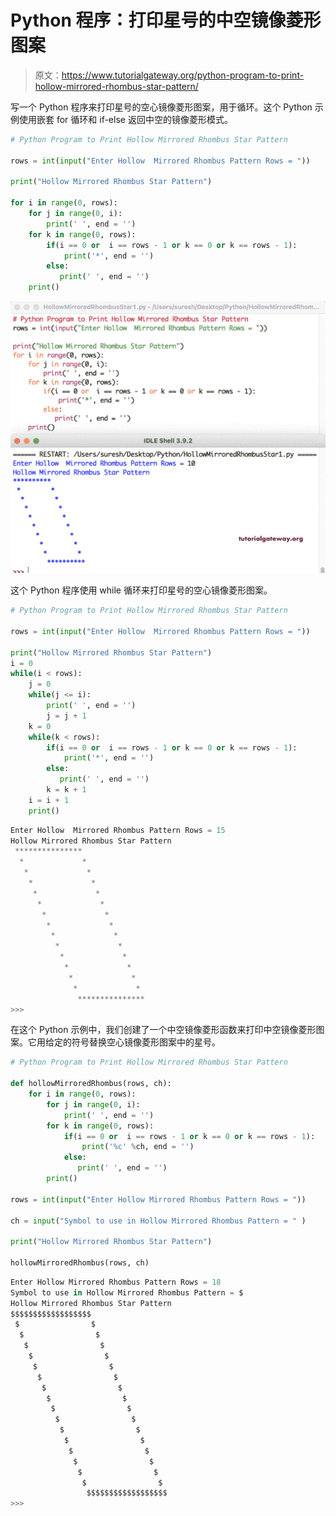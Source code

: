 # Python 程序：打印星号的中空镜像菱形图案

> 原文：<https://www.tutorialgateway.org/python-program-to-print-hollow-mirrored-rhombus-star-pattern/>

写一个 Python 程序来打印星号的空心镜像菱形图案，用于循环。这个 Python 示例使用嵌套 for 循环和 if-else 返回中空的镜像菱形模式。

```py
# Python Program to Print Hollow Mirrored Rhombus Star Pattern

rows = int(input("Enter Hollow  Mirrored Rhombus Pattern Rows = "))

print("Hollow Mirrored Rhombus Star Pattern") 

for i in range(0, rows):
    for j in range(0, i):
        print(' ', end = '')
    for k in range(0, rows):
        if(i == 0 or  i == rows - 1 or k == 0 or k == rows - 1):
            print('*', end = '')
        else:
           print(' ', end = '') 
    print()
```

![Python Program to Print Hollow Mirrored Rhombus Star Pattern 1](img/ca0db1f64dde4f2878a3fe5b68a1bb21.png)

这个 Python 程序使用 while 循环来打印星号的空心镜像菱形图案。

```py
# Python Program to Print Hollow Mirrored Rhombus Star Pattern

rows = int(input("Enter Hollow  Mirrored Rhombus Pattern Rows = "))

print("Hollow Mirrored Rhombus Star Pattern") 
i = 0
while(i < rows):
    j = 0
    while(j <= i):
        print(' ', end = '')
        j = j + 1
    k = 0
    while(k < rows):
        if(i == 0 or  i == rows - 1 or k == 0 or k == rows - 1):
            print('*', end = '')
        else:
           print(' ', end = '')
        k = k + 1
    i = i + 1
    print()
```

```py
Enter Hollow  Mirrored Rhombus Pattern Rows = 15
Hollow Mirrored Rhombus Star Pattern
 ***************
  *             *
   *             *
    *             *
     *             *
      *             *
       *             *
        *             *
         *             *
          *             *
           *             *
            *             *
             *             *
              *             *
               ***************
>>> 
```

在这个 Python 示例中，我们创建了一个中空镜像菱形函数来打印中空镜像菱形图案。它用给定的符号替换空心镜像菱形图案中的星号。

```py
# Python Program to Print Hollow Mirrored Rhombus Star Pattern

def hollowMirroredRhombus(rows, ch):
    for i in range(0, rows):
        for j in range(0, i):
            print(' ', end = '')
        for k in range(0, rows):
            if(i == 0 or  i == rows - 1 or k == 0 or k == rows - 1):
                print('%c' %ch, end = '')
            else:
               print(' ', end = '') 
        print()

rows = int(input("Enter Hollow Mirrored Rhombus Pattern Rows = "))

ch = input("Symbol to use in Hollow Mirrored Rhombus Pattern = " )

print("Hollow Mirrored Rhombus Star Pattern") 

hollowMirroredRhombus(rows, ch)
```

```py
Enter Hollow Mirrored Rhombus Pattern Rows = 18
Symbol to use in Hollow Mirrored Rhombus Pattern = $
Hollow Mirrored Rhombus Star Pattern
$$$$$$$$$$$$$$$$$$
 $                $
  $                $
   $                $
    $                $
     $                $
      $                $
       $                $
        $                $
         $                $
          $                $
           $                $
            $                $
             $                $
              $                $
               $                $
                $                $
                 $$$$$$$$$$$$$$$$$$
>>> 
```